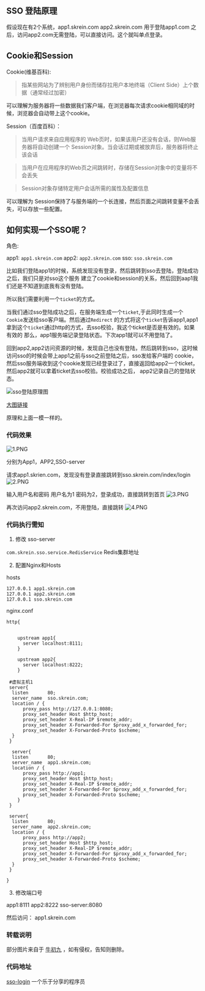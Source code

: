 ## SSO 登陆原理

假设现在有2个系统，app1.skrein.com app2.skrein.com
用于登陆app1.com 之后，访问app2.com无需登陆，可以直接访问。这个就叫单点登录。


## Cookie和Session

Cookie(维基百科):
> 指某些网站为了辨别用户身份而储存拉用户本地终端（Client Side）上个数据（通常经过加密）

可以理解为服务器将一些数据我们客户端，在浏览器每次请求cookie相同域的时候，浏览器会自动带上这个cookie。

Session（百度百科）：
> 当用户请求来自应用程序的 Web页时，如果该用户还没有会话，则Web服务器将自动创建一个 Session对象。当会话过期或被放弃后，服务器将终止该会话

> 当用户在应用程序的Web页之间跳转时，存储在Session对象中的变量将不会丢失

> Session对象存储特定用户会话所需的属性及配置信息

可以理解为 Session保持了与服务端的一个长连接，然后页面之间跳转变量不会丢失，可以存放一些配置。

## 如何实现一个SSO呢？

角色:

app1: `app1.skrein.com`
app2: `app2.skrein.com`
sso: `sso.skrein.com`

比如我们登陆app1的时候，系统发现没有登录，然后跳转到sso去登陆，登陆成功之后，我们只是对sso这个服务
建立了cookie和session的关系，然后回到aap1我们还是不知道到底我有没有登陆。

所以我们需要利用一个`ticket`的方式。

当我们通过sso登陆成功之后，在服务端生成一个`ticket`,于此同时生成一个`Cookie`发送给sso客户端。然后通过`Redirect`
的方式将这个`ticket`告诉app1,app1拿到这个`ticket`通过http的方式，去sso校验，我这个ticket是否是有效的。如果有效的
那么，app1服务端记录登陆状态。下次app1就可以不用登陆了。

回到app2,app2访问资源的时候，发现自己也没有登陆，然后跳转到sso，这时候访问sso的时候会带上app1之前与sso之前登陆之后，sso发给客户端的
cookie，然后sso服务端收到这个cookie发现已经登录过了，直接返回给app2一个ticket，然后app2就可以拿着ticket去sso校验。校验成功之后，
app2记录自己的登陆状态。

![sso登陆原理图](http://ww1.sinaimg.cn/large/005RZJcZgy1gek14gs063j30y61k4afn.jpg)

[大图链接](https://upload-images.jianshu.io/upload_images/12540413-041b3228c5e865e8.png)

原理和上面一模一样的。

### 代码效果

![1.PNG](http://ww1.sinaimg.cn/large/005RZJcZgy1gek1ctyji3j30dc06d3ym.jpg)

分别为App1，APP2,SSO-server


请求app1.skrien.com，发现没有登录直接跳转到sso.skrein.com/index/login
![2.PNG](http://ww1.sinaimg.cn/large/005RZJcZgy1gek1df57gyj30k106da9y.jpg)


输入用户名和密码 用户名为1 密码为2，登录成功，直接跳转到首页
![3.PNG](http://ww1.sinaimg.cn/large/005RZJcZgy1gek1e4wvq8j30c605ut8k.jpg)

再次访问app2.skrein.com，不用登陆，直接跳转
![4.PNG](http://ww1.sinaimg.cn/large/005RZJcZgy1gek1f7m4ghj30cn05b0sl.jpg)


### 代码执行需知

1. 修改 sso-server 

`com.skrein.sso.service.RedisService` Redis集群地址

2. 配置Nginx和Hosts

hosts

```text
127.0.0.1 app1.skrein.com
127.0.0.1 app2.skrein.com
127.0.0.1 sso.skrein.com
```


nginx.conf
```text
http{


 	upstream app1{
 	  server localhost:8111;
 	}

 	upstream app2{
 	  server localhost:8222;
 	}

 #虚拟主机1
 server{
  listen       80;  
  server_name  sso.skrein.com; 
  location / {     
	  proxy_pass http://127.0.0.1:8080;
	  proxy_set_header Host $http_host;
	  proxy_set_header X-Real-IP $remote_addr;
	  proxy_set_header X-Forwarded-For $proxy_add_x_forwarded_for;
	  proxy_set_header X-Forwarded-Proto $scheme;
  }
 }

  server{
  listen       80;  
  server_name  app1.skrein.com; 
  location / {     
	  proxy_pass http://app1;
	  proxy_set_header Host $http_host;
	  proxy_set_header X-Real-IP $remote_addr;
	  proxy_set_header X-Forwarded-For $proxy_add_x_forwarded_for;
	  proxy_set_header X-Forwarded-Proto $scheme;
	}
 }

 server{
  listen       80;  
  server_name  app2.skrein.com; 
  location / {     
	  proxy_pass http://app2;
	  proxy_set_header Host $http_host;
	  proxy_set_header X-Real-IP $remote_addr;
	  proxy_set_header X-Forwarded-For $proxy_add_x_forwarded_for;
	  proxy_set_header X-Forwarded-Proto $scheme;
  }
 }

}
```

3. 修改端口号

app1:8111
app2:8222
sso-server:8080

然后访问： app1.skrein.com

### 转载说明

部分图片来自于 [牛初九](https://www.jianshu.com/p/75edcc05acfd) ，如有侵权，告知则删除。

### 代码地址

[sso-login](https://github.com/jounghu/sso-login) 一个乐于分享的程序员